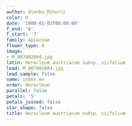 ```yaml
---
author: Alenka_Mihoric
color: R
date: '1900-01-01T00:00:00'
f_end: '8'
f_start: '7'
family: Apiaceae
flower_type: O
image:
- M_007082004.jpg
latin: Heracleum austriacum subsp. siifolium
lead: M_007082004.jpg
lead_sample: false
name: index.en
order: Heracleum
parallel: false
petals: '5'
petals_joined: false
star_shape: false
title: Heracleum austriacum subsp. siifolium
---
```

